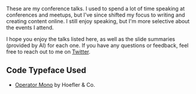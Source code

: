 These are my conference talks. I used to spend a lot of time speaking at conferences and meetups, but I've since shifted my focus to writing and creating content online. I still enjoy speaking, but I'm more selective about the events I attend.

I hope you enjoy the talks listed here, as well as the slide summaries (provided by AI) for each one. If you have any questions or feedback, feel free to reach out to me on [Twitter](https://twitter.com/kennethreitz42).

## Code Typeface Used

- [Operator Mono](https://www.typography.com/fonts/operator/styles/operator) by Hoefler & Co.
